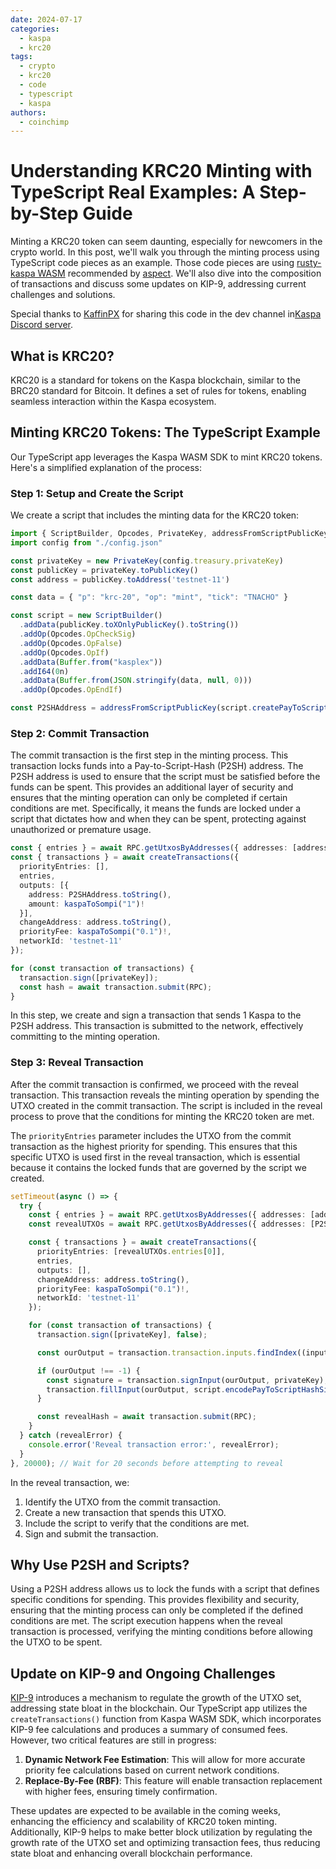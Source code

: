 ```yaml
---
date: 2024-07-17
categories:
  - kaspa
  - krc20
tags:
  - crypto
  - krc20
  - code
  - typescript
  - kaspa
authors:
  - coinchimp
---
```


# Understanding KRC20 Minting with TypeScript Real Examples: A Step-by-Step Guide

Minting a KRC20 token can seem daunting, especially for newcomers in the crypto world. In this post, we'll walk you through the minting process using TypeScript code pieces as an example. Those code pieces are using [rusty-kaspa WASM](https://kaspa.aspectron.org/nightly/downloads/) recommended by [aspect](https://www.linkedin.com/in/anton-yemelyanov/). We'll also dive into the composition of transactions and discuss some updates on KIP-9, addressing current challenges and solutions.

Special thanks to [KaffinPX](https://x.com/KaffinPX) for sharing this code in the dev channel in[Kaspa Discord server](http://discord.gg/kaspa).

## What is KRC20?

KRC20 is a standard for tokens on the Kaspa blockchain, similar to the BRC20 standard for Bitcoin. It defines a set of rules for tokens, enabling seamless interaction within the Kaspa ecosystem.

## Minting KRC20 Tokens: The TypeScript Example

Our TypeScript app leverages the Kaspa WASM SDK to mint KRC20 tokens. Here's a simplified explanation of the process:

### Step 1: Setup and Create the Script

We create a script that includes the minting data for the KRC20 token:

```typescript
import { ScriptBuilder, Opcodes, PrivateKey, addressFromScriptPublicKey } from "./wasm/kaspa"
import config from "./config.json"

const privateKey = new PrivateKey(config.treasury.privateKey)
const publicKey = privateKey.toPublicKey()
const address = publicKey.toAddress('testnet-11')

const data = { "p": "krc-20", "op": "mint", "tick": "TNACHO" }

const script = new ScriptBuilder()
  .addData(publicKey.toXOnlyPublicKey().toString())
  .addOp(Opcodes.OpCheckSig)
  .addOp(Opcodes.OpFalse)
  .addOp(Opcodes.OpIf)
  .addData(Buffer.from("kasplex"))
  .addI64(0n)
  .addData(Buffer.from(JSON.stringify(data, null, 0)))
  .addOp(Opcodes.OpEndIf)

const P2SHAddress = addressFromScriptPublicKey(script.createPayToScriptHashScript(), 'testnet-11')!
```

### Step 2: Commit Transaction

The commit transaction is the first step in the minting process. This transaction locks funds into a Pay-to-Script-Hash (P2SH) address. The P2SH address is used to ensure that the script must be satisfied before the funds can be spent. This provides an additional layer of security and ensures that the minting operation can only be completed if certain conditions are met. Specifically, it means the funds are locked under a script that dictates how and when they can be spent, protecting against unauthorized or premature usage.

```typescript
const { entries } = await RPC.getUtxosByAddresses({ addresses: [address.toString()] });
const { transactions } = await createTransactions({
  priorityEntries: [],
  entries,
  outputs: [{
    address: P2SHAddress.toString(),
    amount: kaspaToSompi("1")!
  }],
  changeAddress: address.toString(),
  priorityFee: kaspaToSompi("0.1")!,
  networkId: 'testnet-11'
});

for (const transaction of transactions) {
  transaction.sign([privateKey]);
  const hash = await transaction.submit(RPC);
}
```

In this step, we create and sign a transaction that sends 1 Kaspa to the P2SH address. This transaction is submitted to the network, effectively committing to the minting operation.

### Step 3: Reveal Transaction

After the commit transaction is confirmed, we proceed with the reveal transaction. This transaction reveals the minting operation by spending the UTXO created in the commit transaction. The script is included in the reveal process to prove that the conditions for minting the KRC20 token are met.

The `priorityEntries` parameter includes the UTXO from the commit transaction as the highest priority for spending. This ensures that this specific UTXO is used first in the reveal transaction, which is essential because it contains the locked funds that are governed by the script we created.

```typescript
setTimeout(async () => {
  try {
    const { entries } = await RPC.getUtxosByAddresses({ addresses: [address.toString()] });
    const revealUTXOs = await RPC.getUtxosByAddresses({ addresses: [P2SHAddress.toString()] });

    const { transactions } = await createTransactions({
      priorityEntries: [revealUTXOs.entries[0]],
      entries,
      outputs: [],
      changeAddress: address.toString(),
      priorityFee: kaspaToSompi("0.1")!,
      networkId: 'testnet-11'
    });

    for (const transaction of transactions) {
      transaction.sign([privateKey], false);

      const ourOutput = transaction.transaction.inputs.findIndex((input) => input.signatureScript === '');

      if (ourOutput !== -1) {
        const signature = transaction.signInput(ourOutput, privateKey);
        transaction.fillInput(ourOutput, script.encodePayToScriptHashSignatureScript(signature));
      }

      const revealHash = await transaction.submit(RPC);
    }
  } catch (revealError) {
    console.error('Reveal transaction error:', revealError);
  }
}, 20000); // Wait for 20 seconds before attempting to reveal
```

In the reveal transaction, we:
1. Identify the UTXO from the commit transaction.
2. Create a new transaction that spends this UTXO.
3. Include the script to verify that the conditions are met.
4. Sign and submit the transaction.

## Why Use P2SH and Scripts?

Using a P2SH address allows us to lock the funds with a script that defines specific conditions for spending. This provides flexibility and security, ensuring that the minting process can only be completed if the defined conditions are met. The script execution happens when the reveal transaction is processed, verifying the minting conditions before allowing the UTXO to be spent.

## Update on KIP-9 and Ongoing Challenges

[KIP-9](https://github.com/kaspanet/kips/blob/master/kip-0009.md) introduces a mechanism to regulate the growth of the UTXO set, addressing state bloat in the blockchain. Our TypeScript app utilizes the `createTransactions()` function from Kaspa WASM SDK, which incorporates KIP-9 fee calculations and produces a summary of consumed fees. However, two critical features are still in progress:

1. **Dynamic Network Fee Estimation**: This will allow for more accurate priority fee calculations based on current network conditions.
2. **Replace-By-Fee (RBF)**: This feature will enable transaction replacement with higher fees, ensuring timely confirmation.

These updates are expected to be available in the coming weeks, enhancing the efficiency and scalability of KRC20 token minting. Additionally, KIP-9 helps to make better block utilization by regulating the growth rate of the UTXO set and optimizing transaction fees, thus reducing state bloat and enhancing overall blockchain performance.